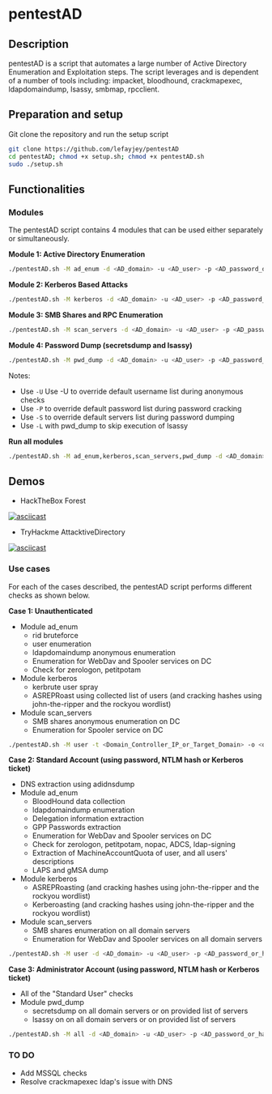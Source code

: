# pentestAD

## Description

pentestAD is a script that automates a large number of Active Directory Enumeration and Exploitation steps. The script leverages and is dependent of a number of tools including: impacket, bloodhound, crackmapexec, ldapdomaindump, lsassy, smbmap, rpcclient. 

## Preparation and setup

Git clone the repository and run the setup script

```bash
git clone https://github.com/lefayjey/pentestAD
cd pentestAD; chmod +x setup.sh; chmod +x pentestAD.sh
sudo ./setup.sh
```

## Functionalities

### Modules
The pentestAD script contains 4 modules that can be used either separately or simultaneously.

**Module 1: Active Directory Enumeration**

```bash
./pentestAD.sh -M ad_enum -d <AD_domain> -u <AD_user> -p <AD_password_or_hash[LM:NT]_or_kerbticket[./krb5cc_ticket]> -t <Domain_Controller_IP_or_Target_Domain> -o <output_dir>
```

**Module 2: Kerberos Based Attacks**

```bash
./pentestAD.sh -M kerberos -d <AD_domain> -u <AD_user> -p <AD_password_or_hash[LM:NT]_or_kerbticket[./krb5cc_ticket]> -t <Domain_Controller_IP_or_Target_Domain> -o <output_dir>
```

**Module 3: SMB Shares and RPC Enumeration**

```bash
./pentestAD.sh -M scan_servers -d <AD_domain> -u <AD_user> -p <AD_password_or_hash[LM:NT]_or_kerbticket[./krb5cc_ticket]>  -t <Domain_Controller_IP_or_Target_Domain> -o <output_dir>
```

**Module 4: Password Dump (secretsdump and lsassy)**

```bash
./pentestAD.sh -M pwd_dump -d <AD_domain> -u <AD_user> -p <AD_password_or_hash[LM:NT]_or_kerbticket[./krb5cc_ticket]>  -t <Domain_Controller_IP_or_Target_Domain> -S <domain_servers_list> -o <output_dir>
```

Notes:
- Use `-U` Use -U to override default username list during anonymous checks
- Use `-P` to override default password list during password cracking
- Use `-S` to override default servers list during password dumping
- Use `-L` with pwd_dump to skip execution of lsassy

**Run all modules**

```bash
./pentestAD.sh -M ad_enum,kerberos,scan_servers,pwd_dump -d <AD_domain> -u <AD_user> -p <AD_password_or_hash[LM:NT]_or_kerbticket[./krb5cc_ticket]> -t <Domain_Controller_IP> -o <output_dir>
```

## Demos
- HackTheBox Forest

[![asciicast](https://asciinema.org/a/O7YnFOqvU3Ssd2lntzlEIuQIa.svg)](https://asciinema.org/a/O7YnFOqvU3Ssd2lntzlEIuQIa)

- TryHackme AttacktiveDirectory

[![asciicast](https://asciinema.org/a/e5KyoRJyigiQM6nRqLF3nomrZ.svg)](https://asciinema.org/a/e5KyoRJyigiQM6nRqLF3nomrZ)

### Use cases

For each of the cases described, the pentestAD script performs different checks as shown below.

**Case 1: Unauthenticated**
- Module ad_enum
    - rid bruteforce
    - user enumeration
    - ldapdomaindump anonymous enumeration
    - Enumeration for WebDav and Spooler services on DC
    - Check for zerologon, petitpotam
- Module kerberos
    - kerbrute user spray
    - ASREPRoast using collected list of users (and cracking hashes using john-the-ripper and the rockyou wordlist)
- Module scan_servers
    - SMB shares anonymous enumeration on DC
    - Enumeration for Spooler service on DC

```bash
./pentestAD.sh -M user -t <Domain_Controller_IP_or_Target_Domain> -o <output_dir>
```

**Case 2: Standard Account (using password, NTLM hash or Kerberos ticket)**
- DNS extraction using adidnsdump
- Module ad_enum
    - BloodHound data collection
    - ldapdomaindump enumeration
    - Delegation information extraction
    - GPP Passwords extraction
    - Enumeration for WebDav and Spooler services on DC
    - Check for zerologon, petitpotam, nopac, ADCS, ldap-signing
    - Extraction of MachineAccountQuota of user, and all users' descriptions 
    - LAPS and gMSA dump
- Module kerberos
    - ASREPRoasting (and cracking hashes using john-the-ripper and the rockyou wordlist)
    - Kerberoasting (and cracking hashes using john-the-ripper and the rockyou wordlist)
- Module scan_servers
    - SMB shares enumeration on all domain servers
    - Enumeration for WebDav and Spooler services on all domain servers

```bash
./pentestAD.sh -M user -d <AD_domain> -u <AD_user> -p <AD_password_or_hash[LM:NT]_or_kerbticket[./krb5cc_ticket]> -t <Domain_Controller_IP_or_Target_Domain> -o <output_dir>
```

**Case 3: Administrator Account (using password, NTLM hash or Kerberos ticket)**
- All of the "Standard User" checks
- Module pwd_dump
    - secretsdump on all domain servers or on provided list of servers
    - lsassy on on all domain servers or on provided list of servers

```bash
./pentestAD.sh -M all -d <AD_domain> -u <AD_user> -p <AD_password_or_hash[LM:NT]_or_kerbticket[./krb5cc_ticket]> -t <Domain_Controller_IP_or_Target_Domain> -S <domain_servers_list> -o <output_dir>
```

### TO DO
- Add MSSQL checks
- Resolve crackmapexec ldap's issue with DNS
